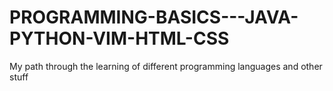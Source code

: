 # PROGRAMMING-BASICS---JAVA-PYTHON-VIM-HTML-CSS
My path through the learning of different programming languages and other stuff
